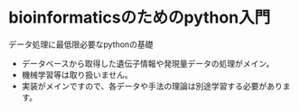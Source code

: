 # bioinformaticsのためのpython入門

データ処理に最低限必要なpythonの基礎

- データベースから取得した遺伝子情報や発現量データの処理がメイン。
- 機械学習等は取り扱いません。
- 実装がメインですので、各データや手法の理論は別途学習する必要があります。
